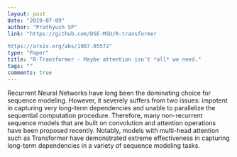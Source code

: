 ```yaml
---
layout: post
date: "2019-07-09"
author: "Prathyush SP"
link: "https://github.com/DSE-MSU/R-transformer

https://arxiv.org/abs/1907.05572"
type: "Paper"
title: "R-Transformer - Maybe attention isn't *all* we need."
tags: ""
comments: true
---
```

Recurrent Neural Networks have long been the dominating choice for sequence modeling. However, it severely suffers from two issues: impotent in capturing very long-term dependencies and unable to parallelize the sequential computation procedure. Therefore, many non-recurrent sequence models that are built on convolution and attention operations have been proposed recently. Notably, models with multi-head attention such as Transformer have demonstrated extreme effectiveness in capturing long-term dependencies in a variety of sequence modeling tasks.